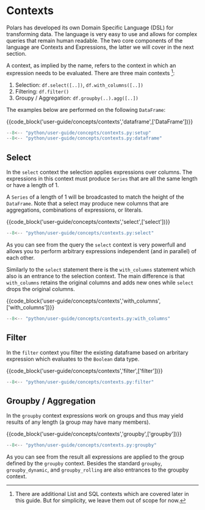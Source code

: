 # Contexts

Polars has developed its own Domain Specific Language (DSL) for transforming data. The language is very easy to use and allows for complex queries that remain human readable. The two core components of the language are Contexts and Expressions, the latter we will cover in the next section. 

A context, as implied by the name, refers to the context in which an expression needs to be evaluated. There are three main contexts [^1]: 

1. Selection: `df.select([..])`, `df.with_columns([..])`
1. Filtering: `df.filter()`
1. Groupy / Aggregation: `df.groupby(..).agg([..])`

The examples below are performed on the following `DataFrame`:

{{code_block('user-guide/concepts/contexts','dataframe',['DataFrame'])}}

```python exec="on" result="text" session="user-guide/contexts"
--8<-- "python/user-guide/concepts/contexts.py:setup"
--8<-- "python/user-guide/concepts/contexts.py:dataframe"
```

## Select 

In the `select` context the selection applies expressions over columns. The expressions in this context must produce `Series` that are all the same length or have a length of 1.

A `Series` of a length of 1 will be broadcasted to match the height of the `DataFrame`. Note that a select may produce new columns that are aggregations, combinations of expressions, or literals.

{{code_block('user-guide/concepts/contexts','select',['select'])}}

```python exec="on" result="text" session="user-guide/contexts"
--8<-- "python/user-guide/concepts/contexts.py:select"
```

As you can see from the query the `select` context is very powerfull and allows you to perform arbitrary expressions independent (and in parallel) of each other. 

Similarly to the `select` statement there is the `with_columns` statement which also is an entrance to the selection context. The main difference is that `with_columns` retains the original columns and adds new ones while `select` drops the original columns.

{{code_block('user-guide/concepts/contexts','with_columns',['with_columns'])}}

```python exec="on" result="text" session="user-guide/contexts"
--8<-- "python/user-guide/concepts/contexts.py:with_columns"
```

## Filter 

In the `filter` context you filter the existing dataframe based on arbritary expression which evaluates to the `Boolean` data type. 

{{code_block('user-guide/concepts/contexts','filter',['filter'])}}

```python exec="on" result="text" session="user-guide/contexts"
--8<-- "python/user-guide/concepts/contexts.py:filter"
```

## Groupby / Aggregation 

In the `groupby` context expressions work on groups and thus may yield results of any length (a group may have many members).

{{code_block('user-guide/concepts/contexts','groupby',['groupby'])}}

```python exec="on" result="text" session="user-guide/contexts"
--8<-- "python/user-guide/concepts/contexts.py:groupby"
```

As you can see from the result all expressions are applied to the group defined by the `groupby` context. Besides the standard `groupby`, `groupby_dynamic`, and `groupby_rolling` are also entrances to the groupby context.

[^1]: There are additional List and SQL contexts which are covered later in this guide. But for simplicity, we leave them out of scope for now. 